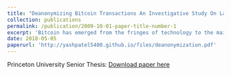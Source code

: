 ```yaml
---
title: "Deanonymizing Bitcoin Transactions An Investigative Study On Large-scale Graph Clustering"
collection: publications
permalink: /publication/2009-10-01-paper-title-number-1
excerpt: 'Bitcoin has emerged from the fringes of technology to the mainstream recently. With speculation rampant, it has become more and more the subject of harsh criticism in ascertaining its use case. Unfortunately, much of Bitcoin’s present use case is for transactions in online black markets. Towards that end, various studies have sought to partially deanonymize Bitcoin transactions, identifying wallets associated with major players in the space to help forensic analysis taint wallets involved with criminal activity. Relevant past studies, however, have rigidly enforced manually constructed heuristics to perform such deanonymization, paralleling an extensive union-find algorithm. We wish to extend this work by introducing many more heuristics than were previously considered by constructing a separate “heuristics graph” layered atop the transactions graph and performing a graph clustering on this heuristics graph. Towards that end, we explored the performance of various clustering algorithms on the SBM (stochastic block model) as a prototype of the heuristics graph and additionally tested graph preprocessing algorithms, specifically sparsification and coarsening to determine the extent they could speed up computation while retaining reasonable accuracies. We found hierarchical spectral clustering and METIS to have the best performance by the standard purity, NMI, and F-score clustering accuracy metrics. We also found sparsification and coarsening to result in little reduction in time with the former severely detracting from accuracies and the latter less so, suggesting the latter holds potential given implementation optimization in future studies. METIS was subsequently employed to cluster a subset of the full graph due to major time concerns with hierarchical spectral clustering. Several wallet clusters were identified as a result, though the accuracy of this could not be determined due to the limited ground truth available. Future extensions of this work should seek to refine the hierarchical spectral clustering algorithm for its time deficiencies and extend the ground truth available.'
date: 2018-05-05
paperurl: 'http://yashpatel5400.github.io/files/deanonymization.pdf'
---
```


Princeton University Senior Thesis: [Download paper here](http://yashpatel5400.github.io/files/deanonymization.pdf)